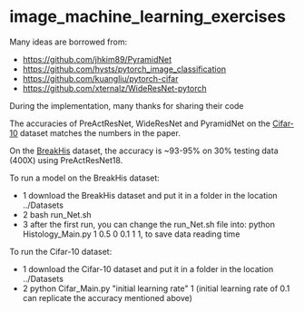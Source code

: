 # image_machine_learning_exercises

Many ideas are borrowed from:
- https://github.com/jhkim89/PyramidNet
- https://github.com/hysts/pytorch_image_classification
- https://github.com/kuangliu/pytorch-cifar
- https://github.com/xternalz/WideResNet-pytorch

During the implementation, many thanks for sharing their code

The accuracies of PreActResNet, WideResNet and PyramidNet on the [Cifar-10](https://www.cs.toronto.edu/~kriz/cifar.html) dataset matches the numbers in the paper.

On the [BreakHis](https://web.inf.ufpr.br/vri/databases/breast-cancer-histopathological-database-breakhis/) dataset, the accuracy is ~93-95% on 30% testing data (400X) using PreActResNet18.

To run a model on the BreakHis dataset:
- 1 download the BreakHis dataset and put it in a folder in the location ../Datasets
- 2 bash run_Net.sh
- 3 after the first run, you can change the run_Net.sh file into: python Histology_Main.py 1 0.5 0 0.1 1 1, to save data reading time

To run the Cifar-10 dataset:
- 1 download the Cifar-10 dataset and put it in a folder in the location ../Datasets
- 2 python Cifar_Main.py "initial learning rate" 1 (initial learning rate of 0.1 can replicate the accuracy mentioned above)
